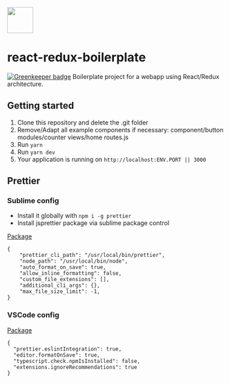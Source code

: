 <img src="https://s3-us-west-2.amazonaws.com/ckl-generic-hosting/cheesecake-logo-blue.png" height="60">

# react-redux-boilerplate

[![Greenkeeper badge](https://badges.greenkeeper.io/CheesecakeLabs/react-redux-boilerplate.svg)](https://greenkeeper.io/)
Boilerplate project for a webapp using React/Redux architecture.


## Getting started

1. Clone this repository and delete the .git folder
1. Remove/Adapt all example components if necessary:
   component/button
   modules/counter
   views/home
   routes.js
1. Run `yarn`
1. Run `yarn dev`
1. Your application is running on `http://localhost:ENV.PORT || 3000`


## Prettier

### Sublime config
- Install it globally with `npm i -g prettier`
- Install jsprettier package via sublime package control

[Package](https://packagecontrol.io/packages/JsPrettier)

```
{
    "prettier_cli_path": "/usr/local/bin/prettier",
    "node_path": "/usr/local/bin/node",
    "auto_format_on_save": true,
    "allow_inline_formatting": false,
    "custom_file_extensions": [],
    "additional_cli_args": {},
    "max_file_size_limit": -1,
}

```

### VSCode config
[Package](https://marketplace.visualstudio.com/items?itemName=esbenp.prettier-vscode)
```
{
  "prettier.eslintIntegration": true,
  "editor.formatOnSave": true,
  "typescript.check.npmIsInstalled": false,
  "extensions.ignoreRecommendations": true
}

```
